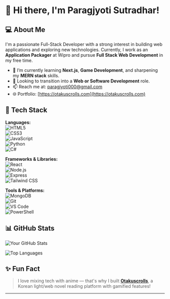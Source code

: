 # 👋 Hi there, I'm Paragjyoti Sutradhar!

## 💻 About Me
I'm a passionate Full-Stack Developer with a strong interest in building web applications and exploring new technologies. Currently, I work as an **Application Packager** at Wipro and pursue **Full Stack Web Development** in my free time.

- 🌱 I’m currently learning **Next.js**, **Game Development**, and sharpening my **MERN stack** skills.
- 💼 Looking to transition into a **Web or Software Development** role.
- 📫 Reach me at: [paragjyoti000@gmail.com](paragjyoti000@gmail.com) 
- 🌐 Portfolio: [https://otakuscrolls.com](https://otakuscrolls.com)

## 🚀 Tech Stack
**Languages:**  
![HTML5](https://img.shields.io/badge/-HTML5-E34F26?logo=html5&logoColor=fff)  
![CSS3](https://img.shields.io/badge/-CSS3-1572B6?logo=css3&logoColor=fff)  
![JavaScript](https://img.shields.io/badge/-JavaScript-F7DF1E?logo=javascript&logoColor=000)  
![Python](https://img.shields.io/badge/-Python-3776AB?logo=python&logoColor=fff)  
![C#](https://img.shields.io/badge/-CSharp-239120?logo=c-sharp&logoColor=fff)

**Frameworks & Libraries:**  
![React](https://img.shields.io/badge/-React-61DAFB?logo=react&logoColor=000)  
![Node.js](https://img.shields.io/badge/-Node.js-339933?logo=node.js&logoColor=fff)  
![Express](https://img.shields.io/badge/-Express-000000?logo=express&logoColor=fff)  
![Tailwind CSS](https://img.shields.io/badge/-TailwindCSS-06B6D4?logo=tailwindcss&logoColor=fff)

**Tools & Platforms:**  
![MongoDB](https://img.shields.io/badge/-MongoDB-47A248?logo=mongodb&logoColor=fff)  
![Git](https://img.shields.io/badge/-Git-F05032?logo=git&logoColor=fff)  
![VS Code](https://img.shields.io/badge/-VSCode-007ACC?logo=visual-studio-code&logoColor=fff)  
![PowerShell](https://img.shields.io/badge/-PowerShell-5391FE?logo=powershell&logoColor=fff)

## 📊 GitHub Stats

![Your GitHub Stats](https://github-readme-stats.vercel.app/api?username=paragjyoti000&show_icons=true&theme=tokyonight)

![Top Languages](https://github-readme-stats.vercel.app/api/top-langs/?username=paragjyoti000&layout=compact&theme=tokyonight)

## ✨ Fun Fact
> I love mixing tech with anime — that's why I built [**Otakuscrolls**](https://otakuscrolls.com), a Korean light/web novel reading platform with gamified features!

---


<!--    
**paragjyoti000/paragjyoti000** is a ✨ _special_ ✨ repository because its `README.md` (this file) appears on your GitHub profile.

Here are some ideas to get you started:

- 🔭 I’m currently working on ...
- 🌱 I’m currently learning ...
- 👯 I’m looking to collaborate on ...
- 🤔 I’m looking for help with ...
- 💬 Ask me about ...
- 📫 How to reach me: ...
- 😄 Pronouns: ...
- ⚡ Fun fact: ...
-->
